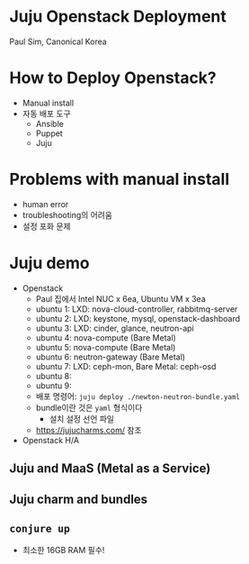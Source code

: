 Juju Openstack Deployment
==================================
Paul Sim, Canonical Korea

# How to Deploy Openstack?
- Manual install
- 자동 배포 도구
    - Ansible
    - Puppet
    - Juju

# Problems with manual install
- human error
- troubleshooting의 어려움
- 설정 포화 문제

# Juju demo
- Openstack
    - Paul 집에서 Intel NUC x 6ea, Ubuntu VM x 3ea
    - ubuntu 1: LXD: nova-cloud-controller, rabbitmq-server
    - ubuntu 2: LXD: keystone, mysql, openstack-dashboard
    - ubuntu 3: LXD: cinder, glance, neutron-api
    - ubuntu 4: nova-compute (Bare Metal)
    - ubuntu 5: nova-compute (Bare Metal)
    - ubuntu 6: neutron-gateway (Bare Metal)
    - ubuntu 7: LXD: ceph-mon, Bare Metal: ceph-osd
    - ubuntu 8:
    - ubuntu 9:
    - 배포 명령어: `juju deploy ./newton-neutron-bundle.yaml`
    - bundle이란 것은 `yaml` 형식이다
      - 설치 설정 선언 파일
    - https://jujucharms.com/ 참조
- Openstack H/A

## Juju and MaaS (Metal as a Service)

## Juju charm and bundles

## `conjure up`
- 최소한 16GB RAM 필수!
